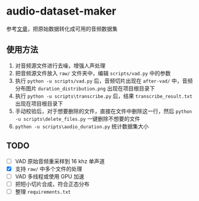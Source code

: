 # audio-dataset-maker
参考[文章](https://echoccc.online/posts/tts-2025/)，把原始数据转化成可用的音频数据集

## 使用方法
1. 对音频源文件进行去噪，增强人声处理
2. 把音频源文件放入 `raw/` 文件夹中，编辑 `scripts/vad.py` 中的参数
3. 执行 `python -u scripts/vad.py` 后，音频切片出现在 `after-vad/` 中，音频分布图片 `duration_distribution.png` 出现在项目根目录下
4. 执行 `python -u scripts\transcribe.py` 后，结果 `transcribe_result.txt` 出现在项目根目录下
5. 手动校验后，对于想要删除的文件，直接在文件中删除这一行，然后 `python -u scripts\delete_files.py` 一键删除不想要的文件
6. `python -u scripts\audio_duration.py` 统计数据集大小

## TODO
- [ ] VAD 原始音频重采样到 16 khz 单声道 
- [x] 支持 `raw/` 中多个文件的处理
- [ ] VAD 多线程或使用 GPU 加速
- [ ] 把短小切片合成，符合正态分布
- [ ] 整理 `requirements.txt`
